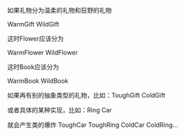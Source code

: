 如果礼物分为温柔的礼物和狂野的礼物

WarmGift WildGift

这时Flower应该分为

WarmFlower WildFlower

这时Book应该分为

WarmBook WildBook

如果再有别的抽象类型的礼物，比如：ToughGift ColdGift

或者具体的某种实现，比如：Ring Car

就会产生类的爆炸
ToughCar ToughRing ColdCar ColdRing...